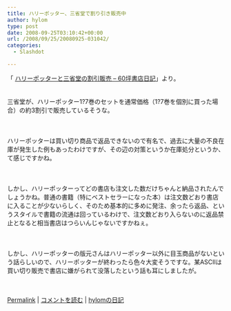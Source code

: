 ```yaml
---
title: ハリーポッター、三省堂で割り引き販売中
author: hylom
type: post
date: 2008-09-25T03:10:42+00:00
url: /2008/09/25/20080925-031042/
categories:
  - Slashdot

---
```

「 [ハリーポッターと三省堂の割引販売 &#8211; 60坪書店日記][1]」より。  
</br>   
三省堂が、ハリーポッター1?7巻のセットを通常価格（1?7巻を個別に買った場合）の約3割引で販売しているそうな。</br>  
</br>   
ハリーポッターは買い切り商品で返品できないので有名で、過去に大量の不良在庫が発生した例もあったわけですが、その辺の対策というか在庫処分というか、て感じですかね。</br>  
</br>   
しかし、ハリーポッターってどの書店も注文した数だけちゃんと納品されたんでしょうかね。普通の書籍（特にベストセラーになった本）は注文数どおり書店に入ることが少ないらしく、そのため基本的に多めに発注、余ったら返品、というスタイルで書籍の流通は回っているわけで、注文数どおり入らないのに返品禁止となると相当書店はつらいんじゃないですかねぇ。</br>  
</br>   
しかし、ハリーポッターの版元さんはハリーポッター以外に目玉商品がないという話らしいので、ハリーポッターが終わったら色々大変そうですな。某ASCIIは買い切り販売で書店に嫌がられて没落したという話も耳にしましたが。</br>  
</br> 

   [Permalink][2] |    [コメントを読む][3] |    [hylomの日記][4] 

</br>

 [1]: http://d.hatena.ne.jp/kongou_ae/20080923/1222175269
 [2]: http://slashdot.jp/~hylom/journal/453269
 [3]: http://slashdot.jp/~hylom/journal/453269#acomments
 [4]: http://slashdot.jp/~hylom/journal/
